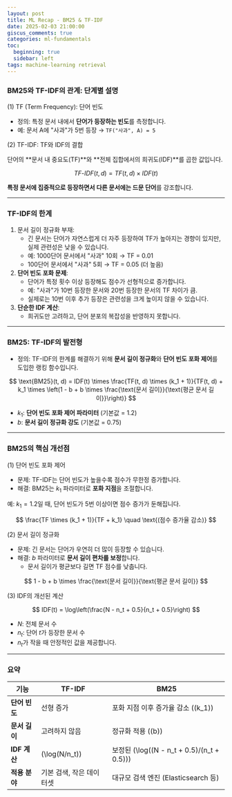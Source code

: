 ```yaml
---
layout: post
title: ML Recap - BM25 & TF-IDF
date: 2025-02-03 21:00:00
giscus_comments: true
categories: ml-fundamentals
toc:
  beginning: true
  sidebar: left
tags: machine-learning retrieval
---
```


### **BM25와 TF-IDF의 관계: 단계별 설명**

(1) TF (Term Frequency): 단어 빈도

- 정의: 특정 문서 내에서 **단어가 등장하는 빈도**를 측정합니다.  
- 예: 문서 A에 "사과"가 5번 등장 → `TF("사과", A) = 5`


(2) TF-IDF: TF와 IDF의 결합

단어의 **문서 내 중요도(TF)**와 **전체 집합에서의 희귀도(IDF)**를 곱한 값입니다.  

$$
TF\text{-}IDF(t, d) = TF(t, d) \times IDF(t)
$$

**특정 문서에 집중적으로 등장하면서 다른 문서에는 드문 단어**를 강조합니다.

---

### TF-IDF의 한계

1. 문서 길이 정규화 부재:  
   - 긴 문서는 단어가 자연스럽게 더 자주 등장하여 TF가 높아지는 경향이 있지만, 실제 관련성은 낮을 수 있습니다.  
   - 예: 1000단어 문서에서 "사과" 10회 → TF = 0.01  
   - 100단어 문서에서 "사과" 5회 → TF = 0.05 (더 높음)  
2. **단어 빈도 포화 문제**:  
   - 단어가 특정 횟수 이상 등장해도 점수가 선형적으로 증가합니다.  
   - 예: "사과"가 10번 등장한 문서와 20번 등장한 문서의 TF 차이가 큼.  
   - 실제로는 10번 이후 추가 등장은 관련성을 크게 높이지 않을 수 있습니다.  
3. **단순한 IDF 계산**:  
   - 희귀도만 고려하고, 단어 분포의 복잡성을 반영하지 못합니다.

---

### BM25: TF-IDF의 발전형

- 정의: TF-IDF의 한계를 해결하기 위해 **문서 길이 정규화**와 **단어 빈도 포화 제어**를 도입한 랭킹 함수입니다.  

$$
\text{BM25}(t, d) = IDF(t) \times \frac{TF(t, d) \times (k_1 + 1)}{TF(t, d) + k_1 \times \left(1 - b + b \times \frac{\text{문서 길이}}{\text{평균 문서 길이}}\right)}
$$

- $k_1$: **단어 빈도 포화 제어 파라미터** (기본값 = 1.2)  
- $b$: **문서 길이 정규화 강도** (기본값 = 0.75)  

---

### BM25의 핵심 개선점

(1) 단어 빈도 포화 제어  

- 문제: TF-IDF는 단어 빈도가 높을수록 점수가 무한정 증가합니다.  
- 해결: BM25는 $k_1$ 파라미터로 **포화 지점**을 조절합니다.  

예: $k_1 = 1.2$일 때, 단어 빈도가 5번 이상이면 점수 증가가 둔해집니다.  

$$
  \frac{TF \times (k_1 + 1)}{TF + k_1} \quad \text{(점수 증가율 감소)}
$$

(2) 문서 길이 정규화  

- 문제: 긴 문서는 단어가 우연히 더 많이 등장할 수 있습니다.  
- 해결: $b$ 파라미터로 **문서 길이 편차를 보정**합니다.  
  - 문서 길이가 평균보다 길면 TF 점수를 낮춥니다.  

$$
  1 - b + b \times \frac{\text{문서 길이}}{\text{평균 문서 길이}}
$$

(3) IDF의 개선된 계산  

$$
IDF(t) = \log\left(\frac{N - n_t + 0.5}{n_t + 0.5}\right)
$$  

- $N$: 전체 문서 수  
- $n_t$: 단어 $t$가 등장한 문서 수  
- $n_t$가 작을 때 안정적인 값을 제공합니다.
---

### 요약

| **기능**           | **TF-IDF**                          | **BM25**                              |
|---------------------|------------------------------------|---------------------------------------|
| **단어 빈도**       | 선형 증가                         | 포화 지점 이후 증가율 감소 (\(k_1\)) |
| **문서 길이**       | 고려하지 않음                    | 정규화 적용 (\(b\))                   |
| **IDF 계산**        | \(\log(N/n_t)\)                   | 보정된 \(\log((N - n_t + 0.5)/(n_t + 0.5))\) |
| **적용 분야**       | 기본 검색, 작은 데이터셋         | 대규모 검색 엔진 (Elasticsearch 등)   |
